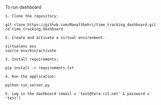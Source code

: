 To run dashboard

    1. Clone the repository:

    git clone https://github.com/ManalShehri/time_tracking_dashboard.git
    cd time_tracking_dashboard

    2. Create and activate a virtual environment:

    virtualenv env
    source env/bin/activate

    3. Install requirements:

    pip install -r requirements.txt

    4. Run the application:

    python run_server.py

    5. Log in the dashboard (email = 'test@tera-cit.net' & password = 'test')